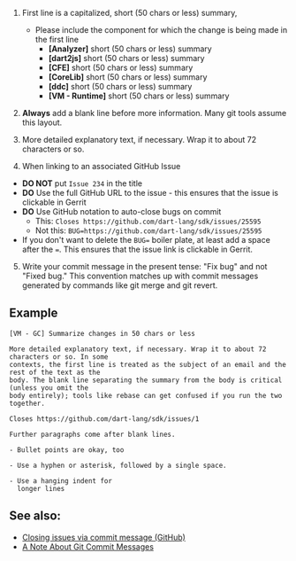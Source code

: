 1. First line is a capitalized, short (50 chars or less) summary,
   * Please include the component for which the change is being made in the first line
     * **[Analyzer]** short (50 chars or less) summary
     * **[dart2js]** short (50 chars or less) summary
     * **[CFE]** short (50 chars or less) summary
     * **[CoreLib]** short (50 chars or less) summary
     * **[ddc]** short (50 chars or less) summary
     * **[VM - Runtime]** short (50 chars or less) summary

1. **Always** add a blank line before more information. Many git tools assume this layout.

1. More detailed explanatory text, if necessary. Wrap it to about 72 characters or so.

1. When linking to an associated GitHub Issue
  * **DO NOT** put `Issue 234` in the title
  * **DO** Use the full GitHub URL to the issue - this ensures that the issue is clickable in Gerrit
  * **DO** Use GitHub notation to auto-close bugs on commit
    * This: `Closes https://github.com/dart-lang/sdk/issues/25595`
    * Not this: `BUG=https://github.com/dart-lang/sdk/issues/25595`
  * If you don't want to delete the `BUG=` boiler plate, at least add a space after the `=`. This ensures that the issue link is clickable in Gerrit.
  
5. Write your commit message in the present tense:  "Fix bug" and not "Fixed bug." This convention matches up with commit messages generated by commands like git merge and git revert.

## Example

```
[VM - GC] Summarize changes in 50 chars or less

More detailed explanatory text, if necessary. Wrap it to about 72 characters or so. In some
contexts, the first line is treated as the subject of an email and the rest of the text as the
body. The blank line separating the summary from the body is critical (unless you omit the
body entirely); tools like rebase can get confused if you run the two together.

Closes https://github.com/dart-lang/sdk/issues/1

Further paragraphs come after blank lines.

- Bullet points are okay, too

- Use a hyphen or asterisk, followed by a single space.

- Use a hanging indent for 
  longer lines
```
## See also:

* [Closing issues via commit message (GitHub)](https://help.github.com/articles/closing-issues-via-commit-messages/)
* [A Note About Git Commit Messages](http://tbaggery.com/2008/04/19/a-note-about-git-commit-messages.html)
